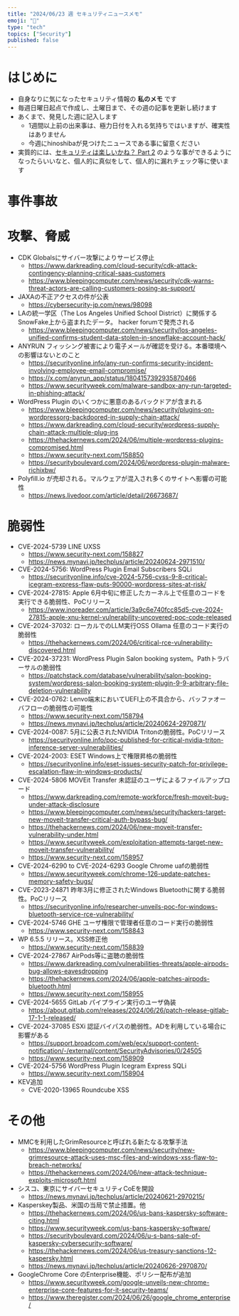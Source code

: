 ```yaml
---
title: "2024/06/23 週 セキュリティニュースメモ"
emoji: "🔖"
type: "tech"
topics: ["Security"]
published: false
---
```


# はじめに
* 自身なりに気になったセキュリティ情報の **私のメモ** です
* 毎週日曜日起点で作成し、土曜日まで、その週の記事を更新し続けます
* あくまで、発見した週に記入します
    * 1週間以上前の出来事は、極力日付を入れる気持ちではいますが、確実性はありません
    * 今週にhinoshibaが見つけたニュースである事に留意ください
* 実質的には、[セキュリティは楽しいかね？ Part 2](https://negi.hatenablog.com/) のような事ができるようになったらいいなと、個人的に真似をして、個人的に漏れチェック等に使います

# 事件事故

# 攻撃、脅威
* CDK Globalsにサイバー攻撃によりサービス停止
    * https://www.darkreading.com/cloud-security/cdk-attack-contingency-planning-critical-saas-customers
    * https://www.bleepingcomputer.com/news/security/cdk-warns-threat-actors-are-calling-customers-posing-as-support/
* JAXAの不正アクセスの件が公表
    * https://cybersecurity-jp.com/news/98098
* LAの統一学区（The Los Angeles Unified School District）に関係するSnowFake上から盗まれたデータ。 hacker forumで発売される
    * https://www.bleepingcomputer.com/news/security/los-angeles-unified-confirms-student-data-stolen-in-snowflake-account-hack/
* ANYRUN フィッシング被害により電子メールが確認を受ける。本番環境への影響はないとのこと
    * https://securityonline.info/any-run-confirms-security-incident-involving-employee-email-compromise/
    * https://x.com/anyrun_app/status/1804157392935870466
    * https://www.securityweek.com/malware-sandbox-any-run-targeted-in-phishing-attack/
* WordPress Plugin のいくつかに悪意のあるバックドアが含まれる
    * https://www.bleepingcomputer.com/news/security/plugins-on-wordpressorg-backdoored-in-supply-chain-attack/
    * https://www.darkreading.com/cloud-security/wordpress-supply-chain-attack-multiple-plug-ins
    * https://thehackernews.com/2024/06/multiple-wordpress-plugins-compromised.html
    * https://www.security-next.com/158850
    * https://securityboulevard.com/2024/06/wordpress-plugin-malware-richixbw/
* Polyfill.io が売却される。マルウェアが混入され多くのサイトへ影響の可能性
    * https://news.livedoor.com/article/detail/26673687/

# 脆弱性

* CVE-2024-5739 LINE UXSS
    * https://www.security-next.com/158827
    * https://news.mynavi.jp/techplus/article/20240624-2971510/
* CVE-2024-5756: WordPress Plugin Email Subscribers SQLi
    * https://securityonline.info/cve-2024-5756-cvss-9-8-critical-icegram-express-flaw-puts-90000-wordpress-sites-at-risk/
* CVE-2024-27815: Apple 6月中旬に修正したカーネル上で任意のコードを実行できる脆弱性、PoCリリース
    * https://www.inoreader.com/article/3a9c6e740fcc85d5-cve-2024-27815-apple-xnu-kernel-vulnerability-uncovered-poc-code-released
* CVE-2024-37032: ローカルでのLLM実行OSS Ollama 任意のコード実行の脆弱性
    * https://thehackernews.com/2024/06/critical-rce-vulnerability-discovered.html
* CVE-2024-37231: WordPress Plugin Salon booking system。Pathトラバーサルの脆弱性
    * https://patchstack.com/database/vulnerability/salon-booking-system/wordpress-salon-booking-system-plugin-9-9-arbitrary-file-deletion-vulnerability
* CVE-2024-0762: Lenvo端末においてUEFI上の不具合から、バッファオーバフローの脆弱性の可能性
    * https://www.security-next.com/158794
    * https://news.mynavi.jp/techplus/article/20240624-2970871/
* CVE-2024-0087: 5月に公表されたNVIDIA Tritonの脆弱性。PoCリリース
    * https://securityonline.info/poc-published-for-critical-nvidia-triton-inference-server-vulnerabilities/
* CVE-2024-2003: ESET Windows上で権限昇格の脆弱性
    * https://securityonline.info/eset-issues-security-patch-for-privilege-escalation-flaw-in-windows-products/
* CVE-2024-5806 MOVEit Transfer 未認証のユーザによるファイルアップロード
    * https://www.darkreading.com/remote-workforce/fresh-moveit-bug-under-attack-disclosure
    * https://www.bleepingcomputer.com/news/security/hackers-target-new-moveit-transfer-critical-auth-bypass-bug/
    * https://thehackernews.com/2024/06/new-moveit-transfer-vulnerability-under.html
    * https://www.securityweek.com/exploitation-attempts-target-new-moveit-transfer-vulnerability/
    * https://www.security-next.com/158957
* CVE-2024-6290 to CVE-2024-6293 Google Chrome uafの脆弱性
    * https://www.securityweek.com/chrome-126-update-patches-memory-safety-bugs/
* CVE-2023-24871 昨年3月に修正されたWindows Bluetoothに関する脆弱性。PoCリリース
    * https://securityonline.info/researcher-unveils-poc-for-windows-bluetooth-service-rce-vulnerability/
* CVE-2024-5746 GHE ユーザ権限で管理者任意のコード実行の脆弱性
    * https://www.security-next.com/158843
* WP 6.5.5 リリース。XSS修正他
    * https://www.security-next.com/158839
* CVE-2024-27867 AirPods等に盗聴の脆弱性
    * https://www.darkreading.com/vulnerabilities-threats/apple-airpods-bug-allows-eavesdropping
    * https://thehackernews.com/2024/06/apple-patches-airpods-bluetooth.html
    * https://www.security-next.com/158955
* CVE-2024-5655 GitLab パイプライン実行のユーザ偽装
    * https://about.gitlab.com/releases/2024/06/26/patch-release-gitlab-17-1-1-released/
* CVE-2024-37085 ESXi 認証バイパスの脆弱性。ADを利用している場合に影響がある
    * https://support.broadcom.com/web/ecx/support-content-notification/-/external/content/SecurityAdvisories/0/24505
    * https://www.security-next.com/158909
* CVE-2024-5756 WordPress Plugin Icegram Express SQLi
    * https://www.security-next.com/158904
* KEV追加
    * CVE-2020-13965 Roundcube XSS

# その他
* MMCを利用したGrimResourceと呼ばれる新たなる攻撃手法
    * https://www.bleepingcomputer.com/news/security/new-grimresource-attack-uses-msc-files-and-windows-xss-flaw-to-breach-networks/
    * https://thehackernews.com/2024/06/new-attack-technique-exploits-microsoft.html
* シスコ、東京にサイバーセキュリティCoEを開設
    * https://news.mynavi.jp/techplus/article/20240621-2970215/
* Kasperskey製品、米国の当局で禁止措置。他
    * https://thehackernews.com/2024/06/us-bans-kaspersky-software-citing.html
    * https://www.securityweek.com/us-bans-kaspersky-software/
    * https://securityboulevard.com/2024/06/u-s-bans-sale-of-kaspersky-cybersecurity-software/
    * https://thehackernews.com/2024/06/us-treasury-sanctions-12-kaspersky.html
    * https://news.mynavi.jp/techplus/article/20240626-2970870/
* GoogleChrome Core のEnterprise機能、ポリシー配布が追加
    * https://www.securityweek.com/google-unveils-new-chrome-enterprise-core-features-for-it-security-teams/
    * https://www.theregister.com/2024/06/26/google_chrome_enterprise/
